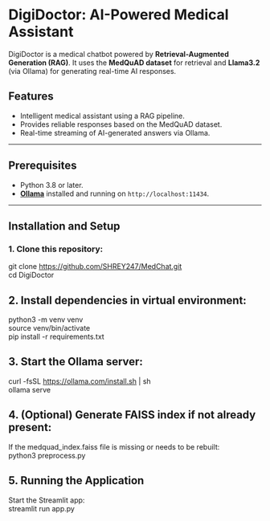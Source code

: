 # DigiDoctor: AI-Powered Medical Assistant

DigiDoctor is a medical chatbot powered by **Retrieval-Augmented Generation (RAG)**. It uses the **MedQuAD dataset** for retrieval and **Llama3.2** (via Ollama) for generating real-time AI responses.

## Features
- Intelligent medical assistant using a RAG pipeline.
- Provides reliable responses based on the MedQuAD dataset.
- Real-time streaming of AI-generated answers via Ollama.

---

## Prerequisites
- Python 3.8 or later.
- **[Ollama](https://ollama.ai)** installed and running on `http://localhost:11434`.

---

## Installation and Setup

### 1. Clone this repository:
git clone https://github.com/SHREY247/MedChat.git <br />
cd DigiDoctor


## 2. Install dependencies in virtual environment:
python3 -m venv venv  <br />
source venv/bin/activate   <br />
pip install -r requirements.txt


## 3. Start the Ollama server:
curl -fsSL https://ollama.com/install.sh | sh <br />
ollama serve


## 4. (Optional) Generate FAISS index if not already present:
If the medquad_index.faiss file is missing or needs to be rebuilt: <br />
python3 preprocess.py


## 5. Running the Application
Start the Streamlit app: <br />
streamlit run app.py
